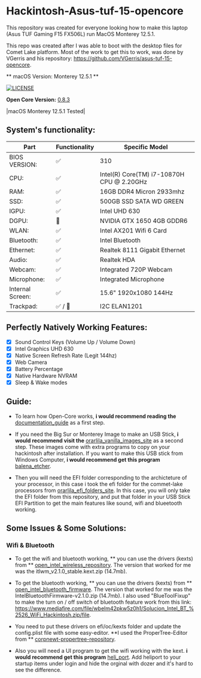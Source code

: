 # Hackintosh-Asus-tuf-15-opencore

This repository was created for everyone looking how to make this laptop (Asus TUF Gaming F15 FX506L) run MacOS Monterey 12.5.1.

This repo was created after I was able to boot with the desktop files for Comet Lake platform. Most of the work to get this to work, was done by VGerris and his repository: https://github.com/VGerris/asus-tuf-15-opencore.

** macOS Version: Monterey 12.5.1 **

[![LICENSE](https://img.shields.io/badge/license-Anti%20996-blue.svg)](https://github.com/996icu/996.ICU/blob/master/LICENSE)

**Open Core Version:** [0.8.3](https://github.com/acidanthera/OpenCorePkg/releases/tag/0.8.3)

|macOS Monterey 12.5.1 Tested|

## System's functionality: 

| Part | Functionality | Specific Model |
|---|---|---|
| BIOS VERSION: | ✅ | 310 |
| CPU: | ✅ | Intel(R) Core(TM) i7-10870H CPU @ 2.20GHz |
| RAM: | ✅ | 16GB DDR4 Micron 2933mhz |
| SSD: | ✅ | 500GB SSD SATA WD GREEN |
| IGPU: | ✅ | Intel UHD 630 |
| DGPU: | 🚫 | NVIDIA GTX 1650 4GB GDDR6 |
| WLAN: | ✅ | Intel AX201 Wifi 6 Card |
| Bluetooth: | ✅ | Intel Bluetooth |
| Ethernet: | ✅ | Realtek 8111 Gigabit Ethernet |
| Audio: | ✅ | Realtek HDA |
| Webcam: | ✅ | Integrated 720P Webcam |
| Microphone: | ✅ | Integrated Microphone |
| Internal Screen: | ✅ | 15.6" 1920x1080 144Hz |
| Trackpad: | ✅ / 🚫 | I2C ELAN1201 |

## Perfectly Natively Working Features: 

- [x] Sound Control Keys (Volume Up / Volume Down)
- [x] Intel Graphics UHD 630
- [x] Native Screen Refresh Rate (Legit 144hz)
- [x] Web Camera
- [x] Battery Percentage 
- [x] Native Hardware NVRAM
- [x] Sleep & Wake modes

## Guide:
 
* To learn how Open-Core works, **i would recommend reading the** [documentation_guide](https://dortania.github.io/OpenCore-Install-Guide/) as a first step. 

* If you need the Big Sur or Monterey Image to make an USB Stick, **i would recommend visit the** [orarlila_vanilla_images_site](https://www.olarila.com/topic/6278-hackintosh-and-macintosh-olarila-vanilla-images-macos-installer/) as a second step. These images come with extra programs to copy on your hackintosh after installation. If you want to make this USB stick from Windows Computer, **i would recommend get this program** [balena_etcher](https://www.balena.io/etcher/).

* Then you will need the EFI folder corresponding to the archicteture of your processor, in this case i took the efi folder for the commet-lake processors from [orarlila_efi_folders_site](https://www.olarila.com/topic/5676-hackintosh-efi-folder-for-all-chipsets-clover-and-opencore-macos/). In this case, you will only take the EFI folder from this repository, and put that folder in your USB Stick EFI Partition to get the main features like sound, wifi and blueetooth working. 

## Some Issues & Some Solutions:

### Wifi & Bluetooth

 * To get the wifi and bluetooth working, ** you can use the drivers (kexts) from ** [open_intel_wireless_repository](https://github.com/OpenIntelWireless/itlwm/releases). The version that worked for me was the itlwm_v2.1.0_stable.kext.zip (14.7mb). 

 * To get the bluetooth working, ** you can use the drivers (kexts) from ** [open_intel_bluetooth_firmware](https://github.com/OpenIntelWireless/IntelBluetoothFirmware/releases). The version that worked for me was the IntelBluetoothFirmware-v2.1.0.zip (14.7mb). I also used "BlueToolFixup" to make the turn on / off switch of bluetooth feature work from this link: https://www.mediafire.com/file/wbelm42pkw5z0h1/Solucion_Intel_BT_%2526_WiFi_Hackintosh.zip/file.
 
  * You need to put these drivers on efi/oc/kexts folder and update the config.plist file with some easy-editor. **I used the ProperTree-Editor from ** [corpnewt-propertree-repository](https://github.com/corpnewt/ProperTree).

 * Also you will need a UI program to get the wifi working with the kext. **i would recommend get this program** [heli_port](https://github.com/OpenIntelWireless/HeliPort/releases/tag/v1.4.1). Add heliport to your startup items under login and hide the orginal with dozer and it's hard to see the difference.
 




